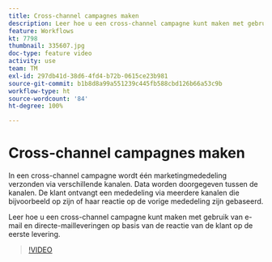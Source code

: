 ```yaml
---
title: Cross-channel campagnes maken
description: Leer hoe u een cross-channel campagne kunt maken met gebruik van e-mail en directe-mailleveringen op basis van de reactie van de klant op de eerste levering.
feature: Workflows
kt: 7798
thumbnail: 335607.jpg
doc-type: feature video
activity: use
team: TM
exl-id: 297db41d-38d6-4fd4-b72b-0615ce23b981
source-git-commit: b1b8d8a99a551239c445fb588cbd126b66a53c9b
workflow-type: ht
source-wordcount: '84'
ht-degree: 100%

---
```


# Cross-channel campagnes maken

In een cross-channel campagne wordt één marketingmededeling verzonden via verschillende kanalen. Data worden doorgegeven tussen de kanalen. De klant ontvangt een mededeling via meerdere kanalen die bijvoorbeeld op zijn of haar reactie op de vorige mededeling zijn gebaseerd.

Leer hoe u een cross-channel campagne kunt maken met gebruik van e-mail en directe-mailleveringen op basis van de reactie van de klant op de eerste levering.

>[!VIDEO](https://video.tv.adobe.com/v/335607?quality=12&learn=on)
